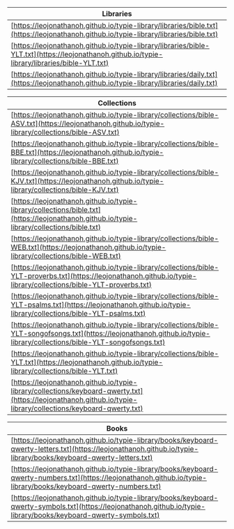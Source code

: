 | Libraries | 
|---|
| [https://leojonathanoh.github.io/typie-library/libraries/bible.txt](https://leojonathanoh.github.io/typie-library/libraries/bible.txt) |
| [https://leojonathanoh.github.io/typie-library/libraries/bible-YLT.txt](https://leojonathanoh.github.io/typie-library/libraries/bible-YLT.txt) |
| [https://leojonathanoh.github.io/typie-library/libraries/daily.txt](https://leojonathanoh.github.io/typie-library/libraries/daily.txt) |

| Collections | 
|---|
| [https://leojonathanoh.github.io/typie-library/collections/bible-ASV.txt](https://leojonathanoh.github.io/typie-library/collections/bible-ASV.txt) |
| [https://leojonathanoh.github.io/typie-library/collections/bible-BBE.txt](https://leojonathanoh.github.io/typie-library/collections/bible-BBE.txt) |
| [https://leojonathanoh.github.io/typie-library/collections/bible-KJV.txt](https://leojonathanoh.github.io/typie-library/collections/bible-KJV.txt) |
| [https://leojonathanoh.github.io/typie-library/collections/bible.txt](https://leojonathanoh.github.io/typie-library/collections/bible.txt) |
| [https://leojonathanoh.github.io/typie-library/collections/bible-WEB.txt](https://leojonathanoh.github.io/typie-library/collections/bible-WEB.txt) |
| [https://leojonathanoh.github.io/typie-library/collections/bible-YLT-proverbs.txt](https://leojonathanoh.github.io/typie-library/collections/bible-YLT-proverbs.txt) |
| [https://leojonathanoh.github.io/typie-library/collections/bible-YLT-psalms.txt](https://leojonathanoh.github.io/typie-library/collections/bible-YLT-psalms.txt) |
| [https://leojonathanoh.github.io/typie-library/collections/bible-YLT-songofsongs.txt](https://leojonathanoh.github.io/typie-library/collections/bible-YLT-songofsongs.txt) |
| [https://leojonathanoh.github.io/typie-library/collections/bible-YLT.txt](https://leojonathanoh.github.io/typie-library/collections/bible-YLT.txt) |
| [https://leojonathanoh.github.io/typie-library/collections/keyboard-qwerty.txt](https://leojonathanoh.github.io/typie-library/collections/keyboard-qwerty.txt) |

| Books | 
|---|
| [https://leojonathanoh.github.io/typie-library/books/keyboard-qwerty-letters.txt](https://leojonathanoh.github.io/typie-library/books/keyboard-qwerty-letters.txt) |
| [https://leojonathanoh.github.io/typie-library/books/keyboard-qwerty-numbers.txt](https://leojonathanoh.github.io/typie-library/books/keyboard-qwerty-numbers.txt) |
| [https://leojonathanoh.github.io/typie-library/books/keyboard-qwerty-symbols.txt](https://leojonathanoh.github.io/typie-library/books/keyboard-qwerty-symbols.txt) |

